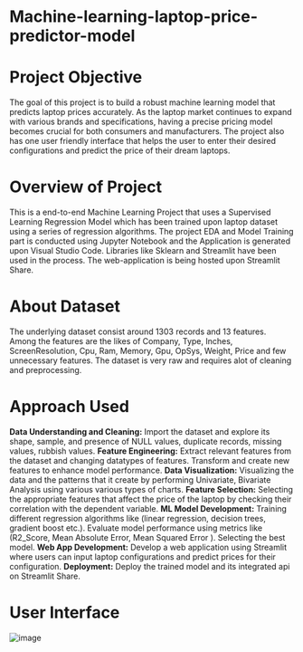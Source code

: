 # Machine-learning-laptop-price-predictor-model
# Project Objective
The goal of this project is to build a robust machine learning model that predicts laptop prices accurately. As the laptop market continues to expand with various brands and specifications, having a precise pricing model becomes crucial for both consumers and manufacturers. The project also has one user friendly interface that helps the user to enter their desired configurations and predict the price of their dream laptops.
# Overview of Project
This is a end-to-end Machine Learning Project that uses a Supervised Learning Regression Model which has been trained upon laptop dataset using a series of regression algorithms. The project EDA and Model Training part is conducted using Jupyter Notebook and the Application is generated upon Visual Studio Code. Libraries like Sklearn and Streamlit have been used in the process. The web-application is being hosted upon Streamlit Share.
# About Dataset
The underlying dataset consist around 1303 records and 13 features. Among the features are the likes of Company, Type, Inches, ScreenResolution, Cpu, Ram, Memory, Gpu, OpSys, Weight, Price and few unnecessary features. The dataset is very raw and requires alot of cleaning and preprocessing.
# Approach Used
**Data Understanding and Cleaning:**
Import the dataset and explore its shape, sample, and presence of NULL values, duplicate records, missing values, rubbish values.
**Feature Engineering:**
Extract relevant features from the dataset and changing datatypes of features.
Transform and create new features to enhance model performance.
**Data Visualization:**
Visualizing the data and the patterns that it create by performing Univariate, Bivariate Analysis using various various types of charts.
**Feature Selection:**
Selecting the appropriate features that affect the price of the laptop by checking their correlation with the dependent variable.
**ML Model Development:**
Training different regression algorithms like (linear regression, decision trees, gradient boost etc.).
Evaluate model performance using metrics like (R2_Score, Mean Absolute Error, Mean Squared Error ).
Selecting the best model.
**Web App Development:**
Develop a web application using Streamlit where users can input laptop configurations and predict prices for their configuration.
**Deployment:**
Deploy the trained model and its integrated api on Streamlit Share.
# User Interface
![image](https://github.com/user-attachments/assets/3888c52a-080c-4167-ba7c-4d8794d8ca56)

